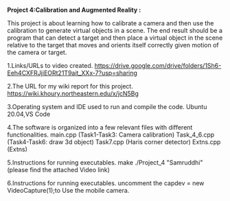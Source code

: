 **Project 4:Calibration and Augmented Reality :**

This project is about learning how to calibrate a camera and then use the calibration to generate virtual objects in a scene. The end result should be a program that can detect a target and then place a virtual object in the scene relative to the target that moves and orients itself correctly given motion of the camera or target.

 
1.Links/URLs to video created.
https://drive.google.com/drive/folders/1Sh6-Eeh4CXFRJjiEORt21T9ait_XXx-7?usp=sharing

2.The URL for my wiki report for this project.
https://wiki.khoury.northeastern.edu/x/jcN5Bg

3.Operating system and IDE used to run and compile the code.
Ubuntu 20.04,VS Code


4.The software is organized into a few relevant files with different functionalities.
main.cpp (Task1-Task3: Camera calibration)
Task_4_6.cpp (Task4-Task6: draw 3d object)
Task7.cpp (Haris corner detector)
Extns.cpp (Extns)

5.Instructions for running executables.
make
./Project_4 "Samruddhi" 
(please find the attached Video link)

6.Instructions for running executables.
  uncomment the capdev = new VideoCapture(1);to Use the mobile camera.
